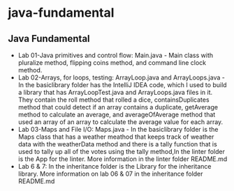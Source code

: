 # java-fundamental

## Java Fundamental
  * Lab 01-Java primitives and control flow: Main.java - Main class with pluralize method, flipping coins method, and command line clock method.
  * Lab 02-Arrays, for loops, testing: ArrayLoop.java and ArrayLoops.java - In the basiclibrary folder has the IntelliJ IDEA code, which I used to build a library that has ArrayLoopTest.java and ArrayLoops.java files in it. They contain the roll method that rolled a dice, containsDuplicates method that could detect if an array contains a duplicate, getAverage method to calculate an average, and averageOfAverage method that used an array of an array to calculate the average value for each array.
  * Lab 03-Maps and File I/O: Maps.java - In the basiclibrary folder is the Maps class that has a weather meathod that keeps track of weather data with the weatherData method and there is a tally function that is used to tally up all of the votes using the tally method,In the linter folder is the App for the linter. More information in the linter folder README.md
  * Lab 6 & 7: In the inheritance folder is the Library for the inheritance library. More information on lab 06 & 07 in the inheritance folder README.md
